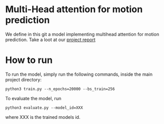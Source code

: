 # Multi-Head attention for motion prediction

We define in this git a model implementing multihead attention for motion prediction.
Take a loot at our [project report](multihead_attention_report.pdf)

# How to run

To run the model, simply run the following commands, inside the main project directory:

```python3 train.py --n_epochs=20000 --bs_train=256```

To evaluate the model, run

```python3 evaluate.py --model_id=XXX```

where XXX is the trained models id.
